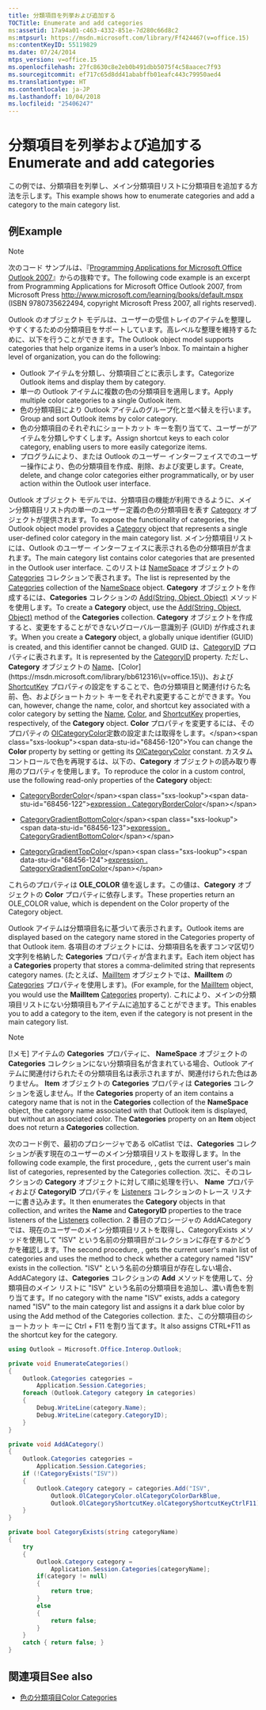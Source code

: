 ```yaml
---
title: 分類項目を列挙および追加する
TOCTitle: Enumerate and add categories
ms:assetid: 17a94a01-c463-4332-851e-7d280c66d8c2
ms:mtpsurl: https://msdn.microsoft.com/library/Ff424467(v=office.15)
ms:contentKeyID: 55119829
ms.date: 07/24/2014
mtps_version: v=office.15
ms.openlocfilehash: 27fc8630c8e2eb0b491dbb5075f4c58aacec7f93
ms.sourcegitcommit: ef717c65d8dd41ababffb01eafc443c79950aed4
ms.translationtype: HT
ms.contentlocale: ja-JP
ms.lasthandoff: 10/04/2018
ms.locfileid: "25406247"
---
```

# <a name="enumerate-and-add-categories"></a><span data-ttu-id="68456-102">分類項目を列挙および追加する</span><span class="sxs-lookup"><span data-stu-id="68456-102">Enumerate and add categories</span></span>

<span data-ttu-id="68456-103">この例では、分類項目を列挙し、メイン分類項目リストに分類項目を追加する方法を示します。</span><span class="sxs-lookup"><span data-stu-id="68456-103">This example shows how to enumerate categories and add a category to the main category list.</span></span>

## <a name="example"></a><span data-ttu-id="68456-104">例</span><span class="sxs-lookup"><span data-stu-id="68456-104">Example</span></span>

> [!NOTE] 
> <span data-ttu-id="68456-105">次のコード サンプルは、『[Programming Applications for Microsoft Office Outlook 2007](https://www.amazon.com/gp/product/0735622493?ie=UTF8&tag=msmsdn-20&linkCode=as2&camp=1789&creative=9325&creativeASIN=0735622493)』からの抜粋です。</span><span class="sxs-lookup"><span data-stu-id="68456-105">The following code example is an excerpt from Programming Applications for Microsoft Office Outlook 2007, from  Microsoft Press http://www.microsoft.com/learning/books/default.mspx  (ISBN 9780735622494, copyright Microsoft Press 2007, all rights reserved).</span></span>

<span data-ttu-id="68456-p101">Outlook のオブジェクト モデルは、ユーザーの受信トレイのアイテムを整理しやすくするための分類項目をサポートしています。高レベルな整理を維持するために、以下を行うことができます。</span><span class="sxs-lookup"><span data-stu-id="68456-p101">The Outlook object model supports categories that help organize items in a user’s Inbox. To maintain a higher level of organization, you can do the following:</span></span>

- <span data-ttu-id="68456-108">Outlook アイテムを分類し、分類項目ごとに表示します。</span><span class="sxs-lookup"><span data-stu-id="68456-108">Categorize Outlook items and display them by category.</span></span>
- <span data-ttu-id="68456-109">単一の Outlook アイテムに複数の色の分類項目を適用します。</span><span class="sxs-lookup"><span data-stu-id="68456-109">Apply multiple color categories to a single Outlook item.</span></span>
- <span data-ttu-id="68456-110">色の分類項目により Outlook アイテムのグループ化と並べ替えを行います。</span><span class="sxs-lookup"><span data-stu-id="68456-110">Group and sort Outlook items by color category.</span></span>
- <span data-ttu-id="68456-111">色の分類項目のそれぞれにショートカット キーを割り当てて、ユーザーがアイテムを分類しやすくします。</span><span class="sxs-lookup"><span data-stu-id="68456-111">Assign shortcut keys to each color category, enabling users to more easily categorize items.</span></span>
- <span data-ttu-id="68456-112">プログラムにより、または Outlook のユーザー インターフェイスでのユーザー操作により、色の分類項目を作成、削除、および変更します。</span><span class="sxs-lookup"><span data-stu-id="68456-112">Create, delete, and change color categories either programmatically, or by user action within the Outlook user interface.</span></span>

<span data-ttu-id="68456-113">Outlook オブジェクト モデルでは、分類項目の機能が利用できるように、メイン分類項目リスト内の単一のユーザー定義の色の分類項目を表す [Category](https://msdn.microsoft.com/library/bb623480\(v=office.15\)) オブジェクトが提供されます。</span><span class="sxs-lookup"><span data-stu-id="68456-113">To expose the functionality of categories, the Outlook object model provides a [Category](https://msdn.microsoft.com/library/bb623480\(v=office.15\)) object that represents a single user-defined color category in the main category list.</span></span> <span data-ttu-id="68456-114">メイン分類項目リストには、Outlook のユーザー インターフェイスに表示される色の分類項目が含まれます。</span><span class="sxs-lookup"><span data-stu-id="68456-114">The main category list contains color categories that are presented in the Outlook user interface.</span></span> <span data-ttu-id="68456-115">このリストは [NameSpace](https://msdn.microsoft.com/library/bb645857\(v=office.15\)) オブジェクトの [Categories](https://msdn.microsoft.com/library/bb623535\(v=office.15\)) コレクションで表されます。</span><span class="sxs-lookup"><span data-stu-id="68456-115">The list is represented by the [Categories](https://msdn.microsoft.com/library/bb623535\(v=office.15\)) collection of the [NameSpace](https://msdn.microsoft.com/library/bb645857\(v=office.15\)) object.</span></span> <span data-ttu-id="68456-116">**Category** オブジェクトを作成するには、**Categories** コレクションの [Add(String, Object, Object)](https://msdn.microsoft.com/library/bb623093\(v=office.15\)) メソッドを使用します。</span><span class="sxs-lookup"><span data-stu-id="68456-116">To create a **Category** object, use the [Add(String, Object, Object)](https://msdn.microsoft.com/library/bb623093\(v=office.15\)) method of the **Categories** collection.</span></span> <span data-ttu-id="68456-117">**Category** オブジェクトを作成すると、変更をすることができないグローバル一意識別子 (GUID) が作成されます。</span><span class="sxs-lookup"><span data-stu-id="68456-117">When you create a **Category** object, a globally unique identifier (GUID) is created, and this identifier cannot be changed.</span></span> <span data-ttu-id="68456-118">GUID は、[CategoryID](https://msdn.microsoft.com/library/bb647100\(v=office.15\)) プロパティに表されます。</span><span class="sxs-lookup"><span data-stu-id="68456-118">It is represented by the [CategoryID](https://msdn.microsoft.com/library/bb647100\(v=office.15\)) property.</span></span> <span data-ttu-id="68456-119">ただし、**Category** オブジェクトの [Name](https://msdn.microsoft.com/library/bb645577\(v=office.15\))、[Color](https://msdn.microsoft.com/library/bb612316\(v=office.15\))、および [ShortcutKey](https://msdn.microsoft.com/library/bb644944\(v=office.15\)) プロパティの設定をすることで、色の分類項目と関連付けらた名前、色、およびショートカット キーをそれぞれ変更することができます。</span><span class="sxs-lookup"><span data-stu-id="68456-119">You can, however, change the name, color, and shortcut key associated with a color category by setting the [Name](https://msdn.microsoft.com/library/bb645577\(v=office.15\)), [Color](https://msdn.microsoft.com/library/bb612316\(v=office.15\)), and [ShortcutKey](https://msdn.microsoft.com/library/bb644944\(v=office.15\)) properties, respectively, of the **Category** object.</span></span> <span data-ttu-id="68456-120">**Color** プロパティを変更するには、そのプロパティの [OlCategoryColor](https://msdn.microsoft.com/library/bb608974\(v=office.15\))定数の設定または取得をします。</span><span class="sxs-lookup"><span data-stu-id="68456-120">You can change the **Color** property by setting or getting its [OlCategoryColor](https://msdn.microsoft.com/library/bb608974\(v=office.15\)) constant.</span></span> <span data-ttu-id="68456-121">カスタム コントロールで色を再現するは、以下の、**Category** オブジェクトの読み取り専用のプロパティを使用します。</span><span class="sxs-lookup"><span data-stu-id="68456-121">To reproduce the color in a custom control, use the following read-only properties of the **Category** object:</span></span>

  - <span data-ttu-id="68456-122">[CategoryBorderColor](https://msdn.microsoft.com/library/bb610083\(v=office.15\))</span><span class="sxs-lookup"><span data-stu-id="68456-122">[expression  . CategoryBorderColor](https://msdn.microsoft.com/library/bb610083\(v=office.15\))</span></span>

  - <span data-ttu-id="68456-123">[CategoryGradientBottomColor](https://msdn.microsoft.com/library/bb647357\(v=office.15\))</span><span class="sxs-lookup"><span data-stu-id="68456-123">[expression  . CategoryGradientBottomColor](https://msdn.microsoft.com/library/bb647357\(v=office.15\))</span></span>

  - <span data-ttu-id="68456-124">[CategoryGradientTopColor](https://msdn.microsoft.com/library/bb623975\(v=office.15\))</span><span class="sxs-lookup"><span data-stu-id="68456-124">[expression  . CategoryGradientTopColor](https://msdn.microsoft.com/library/bb623975\(v=office.15\))</span></span>

<span data-ttu-id="68456-125">これらのプロパティは **OLE\_COLOR** 値を返します。この値は、**Category** オブジェクトの **Color** プロパティに依存します。</span><span class="sxs-lookup"><span data-stu-id="68456-125">These properties return an OLE_COLOR value, which is dependent on the Color property of the Category object.</span></span>

<span data-ttu-id="68456-126">Outlook アイテムは分類項目名に基づいて表示されます。</span><span class="sxs-lookup"><span data-stu-id="68456-126">Outlook items are displayed based on the category name stored in the Categories property of that Outlook item.</span></span> <span data-ttu-id="68456-127">各項目のオブジェクトには、分類項目名を表すコンマ区切り文字列を格納した **Categories** プロパティが含まれます。</span><span class="sxs-lookup"><span data-stu-id="68456-127">Each item object has a **Categories** property that stores a comma-delimited string that represents category names.</span></span> <span data-ttu-id="68456-128">(たとえば、[MailItem](https://msdn.microsoft.com/library/bb643865\(v=office.15\)) オブジェクトでは、**MailItem** の [Categories](https://msdn.microsoft.com/library/bb646442\(v=office.15\)) プロパティを使用します)。</span><span class="sxs-lookup"><span data-stu-id="68456-128">(For example, for the [MailItem](https://msdn.microsoft.com/library/bb643865\(v=office.15\)) object, you would use the **MailItem** [Categories](https://msdn.microsoft.com/library/bb646442\(v=office.15\)) property).</span></span> <span data-ttu-id="68456-129">これにより、メインの分類項目リストにない分類項目もアイテムに追加することができます。</span><span class="sxs-lookup"><span data-stu-id="68456-129">This enables you to add a category to the item, even if the category is not present in the main category list.</span></span>


> [!NOTE]
> <span data-ttu-id="68456-p104">[!メモ] アイテムの **Categories** プロパティに、 **NameSpace** オブジェクトの **Categories** コレクションにない分類項目名が含まれている場合、Outlook アイテムに関連付けられたその分類項目名は表示されますが、関連付けられた色はありません。 **Item** オブジェクトの **Categories** プロパティは **Categories** コレクションを返しません。</span><span class="sxs-lookup"><span data-stu-id="68456-p104">If the **Categories** property of an item contains a category name that is not in the **Categories** collection of the **NameSpace** object, the category name associated with that Outlook item is displayed, but without an associated color. The **Categories** property on an **Item** object does not return a **Categories** collection.</span></span>

<span data-ttu-id="68456-132">次のコード例で、最初のプロシージャである olCatlist では、**Categories** コレクションが表す現在のユーザーのメイン分類項目リストを取得します。</span><span class="sxs-lookup"><span data-stu-id="68456-132">In the following code example, the first procedure,  , gets the current user's main list of categories, represented by the Categories collection.</span></span> <span data-ttu-id="68456-133">次に、そのコレクションの **Category** オブジェクトに対して順に処理を行い、 **Name** プロパティおよび **CategoryID** プロパティを [Listeners](https://msdn.microsoft.com/library/system.diagnostics.debug.listeners.aspx) コレクションのトレース リスナーに書き込みます。</span><span class="sxs-lookup"><span data-stu-id="68456-133">It then enumerates the **Category** objects in that collection, and writes the **Name** and **CategoryID** properties to the trace listeners of the [Listeners](https://msdn.microsoft.com/library/system.diagnostics.debug.listeners.aspx) collection.</span></span> <span data-ttu-id="68456-134">2 番目のプロシージャの AddACategory では、現在のユーザーのメイン分類項目リストを取得し、CategoryExists メソッドを使用して "ISV" という名前の分類項目がコレクションに存在するかどうかを確認します。</span><span class="sxs-lookup"><span data-stu-id="68456-134">The second procedure,  , gets the current user's main list of categories and uses the   method to check whether a category named "ISV" exists in the collection.</span></span> <span data-ttu-id="68456-135">"ISV" という名前の分類項目が存在しない場合、AddACategory は、**Categories** コレクションの **Add** メソッドを使用して、分類項目のメイン リストに "ISV" という名前の分類項目を追加し、濃い青色を割り当てます。</span><span class="sxs-lookup"><span data-stu-id="68456-135">If no category with the name "ISV" exists,   adds a category named "ISV" to the main category list and assigns it a dark blue color by using the Add method of the Categories collection.</span></span> <span data-ttu-id="68456-136">また、この分類項目のショートカット キーに Ctrl + F11 を割り当てます。</span><span class="sxs-lookup"><span data-stu-id="68456-136">It also assigns CTRL+F11 as the shortcut key for the category.</span></span>

```csharp
using Outlook = Microsoft.Office.Interop.Outlook;
```


```csharp
private void EnumerateCategories()
{
    Outlook.Categories categories =
        Application.Session.Categories;
    foreach (Outlook.Category category in categories)
    {
        Debug.WriteLine(category.Name);
        Debug.WriteLine(category.CategoryID);
    }
}

private void AddACategory()
{
    Outlook.Categories categories =
        Application.Session.Categories;
    if (!CategoryExists("ISV"))
    {
        Outlook.Category category = categories.Add("ISV",
            Outlook.OlCategoryColor.olCategoryColorDarkBlue,
            Outlook.OlCategoryShortcutKey.olCategoryShortcutKeyCtrlF11);
    }
}

private bool CategoryExists(string categoryName)
{
    try
    {
        Outlook.Category category = 
            Application.Session.Categories[categoryName];
        if(category != null)
        {
            return true;
        }
        else
        {
            return false;
        }
    }
    catch { return false; }
}
```

## <a name="see-also"></a><span data-ttu-id="68456-137">関連項目</span><span class="sxs-lookup"><span data-stu-id="68456-137">See also</span></span>

- [<span data-ttu-id="68456-138">色の分類項目</span><span class="sxs-lookup"><span data-stu-id="68456-138">Color Categories</span></span>](color-categories.md)

